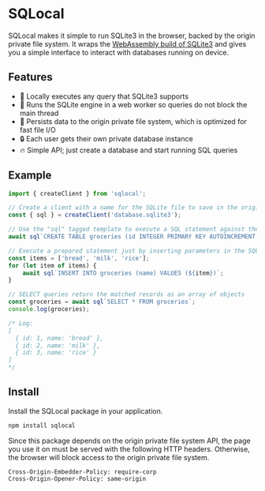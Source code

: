 # SQLocal

SQLocal makes it simple to run SQLite3 in the browser, backed by the origin private file system. It wraps the [WebAssembly build of SQLite3](https://sqlite.org/wasm/doc/trunk/index.md) and gives you a simple interface to interact with databases running on device.

## Features

- 🔎 Locally executes any query that SQLite3 supports
- 🧵 Runs the SQLite engine in a web worker so queries do not block the main thread
- 📂 Persists data to the origin private file system, which is optimized for fast file I/O
- 🔒 Each user gets their own private database instance
- 🔥 Simple API; just create a database and start running SQL queries

## Example

```typescript
import { createClient } from 'sqlocal';

// Create a client with a name for the SQLite file to save in the origin private file system
const { sql } = createClient('database.sqlite3');

// Use the "sql" tagged template to execute a SQL statement against the SQLite database
await sql`CREATE TABLE groceries (id INTEGER PRIMARY KEY AUTOINCREMENT, name TEXT)`;

// Execute a prepared statement just by inserting parameters in the SQL string
const items = ['bread', 'milk', 'rice'];
for (let item of items) {
	await sql`INSERT INTO groceries (name) VALUES (${item})`;
}

// SELECT queries return the matched records as an array of objects
const groceries = await sql`SELECT * FROM groceries`;
console.log(groceries);

/* Log:
[
  { id: 1, name: 'bread' },
  { id: 2, name: 'milk' },
  { id: 3, name: 'rice' }
]
*/
```

## Install

Install the SQLocal package in your application.

```sh
npm install sqlocal
```

Since this package depends on the origin private file system API, the page you use it on must be served with the following HTTP headers. Otherwise, the browser will block access to the origin private file system.

```
Cross-Origin-Embedder-Policy: require-corp
Cross-Origin-Opener-Policy: same-origin
```
